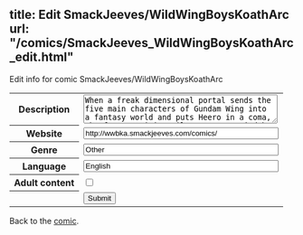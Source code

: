 title: Edit SmackJeeves/WildWingBoysKoathArc
url: "/comics/SmackJeeves_WildWingBoysKoathArc_edit.html"
---
Edit info for comic SmackJeeves/WildWingBoysKoathArc

<form name="comic" action="http://gaepostmail.appspot.com/comic/" method="post">
<table class="comicinfo">
<tr>
<th>Description</th><td><textarea name="description" cols="40" rows="3">When a freak dimensional portal sends the five main characters of Gundam Wing into a fantasy world and puts Heero in a coma, the four remaining pilots, accompanied by a young catboy named Toko, must conquer various obstacles in finding a cure...and a way home.</textarea></td>
</tr>
<tr>
<th>Website</th><td><input type="text" name="url" value="http://wwbka.smackjeeves.com/comics/" size="40"/></td>
</tr>
<tr>
<th>Genre</th><td><input type="text" name="genre" value="Other" size="40"/></td>
</tr>
<tr>
<th>Language</th><td><input type="text" name="language" value="English" size="40"/></td>
</tr>
<tr>
<th>Adult content</th><td><input type="checkbox" name="adult" value="adult" /></td>
</tr>
<tr>
<th></th><td>
<input type="hidden" name="comic" value="SmackJeeves_WildWingBoysKoathArc" />
<input type="submit" name="submit" value="Submit" />
</td>
</tr>
</table>
</form>

Back to the [comic](SmackJeeves_WildWingBoysKoathArc.html).
